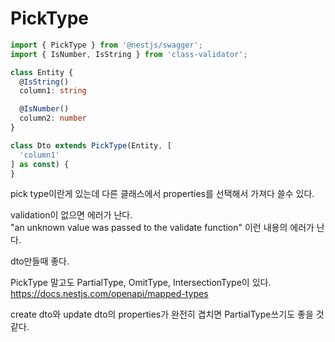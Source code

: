 # PickType

```ts
import { PickType } from '@nestjs/swagger';
import { IsNumber, IsString } from 'class-validator';

class Entity {
  @IsString()
  column1: string

  @IsNumber()
  column2: number
}

class Dto extends PickType(Entity, [
  'column1'
] as const) {
}
```

pick type이란게 있는데 다른 클래스에서 properties를 선택해서 가져다 쓸수 있다.

validation이 없으면 에러가 난다.  
"an unknown value was passed to the validate function" 이런 내용의 에러가 난다.

dto만들때 좋다.

PickType 말고도 PartialType, OmitType, IntersectionType이 있다.
https://docs.nestjs.com/openapi/mapped-types

create dto와 update dto의 properties가 완전히 겹치면 PartialType쓰기도 좋을 것 같다.
